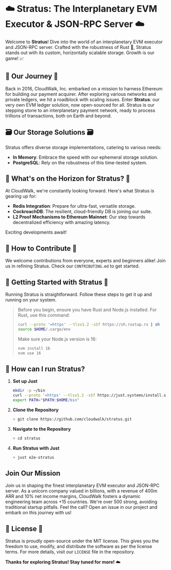 # ☁️ Stratus: The Interplanetary EVM Executor & JSON-RPC Server ☁️

Welcome to **Stratus**! Dive into the world of an interplanetary EVM executor and JSON-RPC server. Crafted with the robustness of Rust 🦀, Stratus stands out with its custom, horizontally scalable storage. Growth is our game! 📈

## 🚀 Our Journey 🚀

Back in 2016, CloudWalk, Inc. embarked on a mission to harness Ethereum for building our payment acquirer. After exploring various networks and private ledgers, we hit a roadblock with scaling issues. Enter **Stratus**: our very own EVM ledger solution, now open-sourced for all. Stratus is our stepping stone to an interplanetary payment network, ready to process trillions of transactions, both on Earth and beyond.

## 🗃️ Our Storage Solutions 🗃️

Stratus offers diverse storage implementations, catering to various needs:

- **In Memory**: Embrace the speed with our ephemeral storage solution.
- **PostgreSQL**: Rely on the robustness of this time-tested system.

## 🌌 What's on the Horizon for Stratus? 🌌

At CloudWalk, we're constantly looking forward. Here's what Stratus is gearing up for:

- **Redis Integration**: Prepare for ultra-fast, versatile storage.
- **CockroachDB**: The resilient, cloud-friendly DB is joining our suite.
- **L2 Proof Mechanisms to Ethereum Mainnet**: Our step towards decentralized efficiency with amazing latency.

Exciting developments await!

## 🤲 How to Contribute 🤲

We welcome contributions from everyone, experts and beginners alike! Join us in refining Stratus. Check our `CONTRIBUTING.md` to get started.

## 🚀 Getting Started with Stratus 🚀

Running Stratus is straightforward. Follow these steps to get it up and running on your system.

> Before you begin, ensure you have Rust and Node.js installed. For Rust, use this command:
>
> ```bash
> curl --proto '=https' --tlsv1.2 -sSf https://sh.rustup.rs | sh
> source $HOME/.cargo/env
> ```
>
> Make sure your Node.js version is 16:
>
> ```bash
> nvm install 16
> nvm use 16
> ```


## 📌 How can I run Stratus?

1. **Set up Just**
   ```bash
   mkdir -p ~/bin
   curl --proto '=https' --tlsv1.2 -sSf https://just.systems/install.sh | bash -s -- --to ~/bin
   export PATH="$PATH:$HOME/bin"

1. **Clone the Repository**
   ```bash
   > git clone https://github.com/cloudwalk/stratus.git
   ```

2. **Navigate to the Repository**
   ```bash
   > cd stratus
   ```

3. **Run Stratus with Just**
   ```bash
   > just e2e-stratus
   ```

## Join Our Mission

Join us in shaping the finest interplanetary EVM executor and JSON-RPC server. As a unicorn company valued in billions, with a revenue of 400m ARR and 10% net income margins, CloudWalk fosters a dynamic engineering team across +15 countries. We're over 500 strong, avoiding traditional startup pitfalls. Feel the call? Open an issue in our project and embark on this journey with us!

## 📜 License 📜

Stratus is proudly open-source under the MIT license. This gives you the freedom to use, modify, and distribute the software as per the license terms. For more details, visit our `LICENSE` file in the repository.

**Thanks for exploring Stratus! Stay tuned for more!** ☁️
